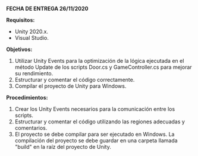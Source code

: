 **FECHA DE ENTREGA 26/11/2020**

**Requisitos:**
- Unity 2020.x.
- Visual Studio.

**Objetivos:**
1. Utilizar Unity Events para la optimización de la lógica ejecutada en el método Update de los scripts Door.cs y GameController.cs para mejorar su rendimiento.
3. Estructurar y comentar el código correctamente.
4. Compilar el proyecto de Unity para Windows.


**Procedimientos:**
1. Crear los Unity Events necesarios para la comunicación entre los scripts. 
2. Estructurar y comentar el código utilizando las regiones adecuadas y comentarios.
3. El proyecto se debe compilar para ser ejecutado en Windows. La compilación del proyecto se debe guardar en una carpeta llamada "build" en la raíz del proyecto de Unity.
